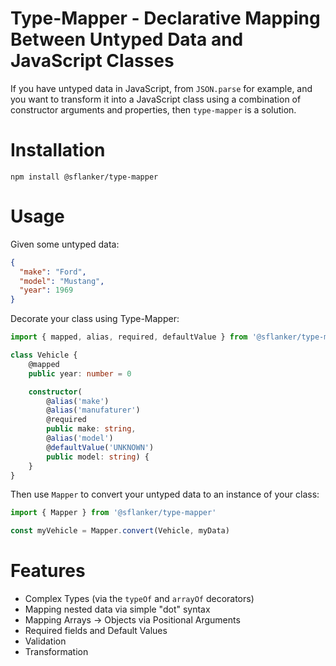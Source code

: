 # Type-Mapper - Declarative Mapping Between Untyped Data and JavaScript Classes

If you have untyped data in JavaScript, from `JSON.parse` for example, and you want to transform it into a JavaScript class using a combination of constructor arguments and properties, then `type-mapper` is a solution.

# Installation

```
npm install @sflanker/type-mapper
```

# Usage

Given some untyped data:

```json
{
  "make": "Ford",
  "model": "Mustang",
  "year": 1969
}
```

Decorate your class using Type-Mapper:

```typescript
import { mapped, alias, required, defaultValue } from '@sflanker/type-mapper';

class Vehicle {
    @mapped
    public year: number = 0

    constructor(
        @alias('make')
        @alias('manufaturer')
        @required
        public make: string,
        @alias('model')
        @defaultValue('UNKNOWN')
        public model: string) {
    }
}
```

Then use `Mapper` to convert your untyped data to an instance of your class:

```typescript
import { Mapper } from '@sflanker/type-mapper'

const myVehicle = Mapper.convert(Vehicle, myData)
```

# Features

 * Complex Types (via the `typeOf` and `arrayOf` decorators)
 * Mapping nested data via simple "dot" syntax
 * Mapping Arrays -> Objects via Positional Arguments
 * Required fields and Default Values
 * Validation
 * Transformation